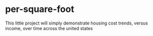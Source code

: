 # per-square-foot
This little project will simply demonstrate housing cost trends, versus income, over time across the united states
